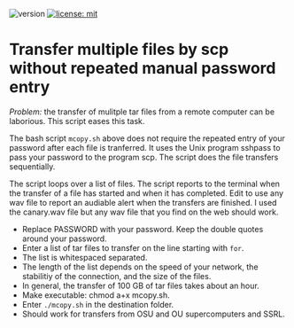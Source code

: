 ![version](https://img.shields.io/static/v1?label=multipleFileTranser&message=0.1&color=brightcolor)
[![license: mit](https://img.shields.io/badge/license-mit-blue.svg)](https://opensource.org/licenses/mit)


# Transfer multiple files by scp without repeated manual password entry

*Problem:* the transfer of mulitple tar files from a remote computer can be laborious. 
This script eases this task.

The bash script `mcopy.sh` above does not require the repeated entry of your password after each file is tranferred.
It uses the Unix program sshpass to pass your password to the program scp.
The script does the file transfers sequentially. 

The script loops over a list of files.
The script reports to the terminal when the transfer of a file has started and when it has completed.
Edit to use any wav file to report an audiable alert when the transfers are finished.
I used the canary.wav file but any wav file that you find on the web should work.

- Replace PASSWORD with your password. Keep the double quotes around your password.
- Enter a list of tar files to transfer on the line starting with `for`. 
- The list is whitespaced separated.
- The length of the list depends on the speed of your network, the stabilitiy of the connection, and the size of the files.
- In general, the transfer of 100 GB of tar files takes about an hour.
- Make executable: chmod a+x mcopy.sh.
- Enter `./mcopy.sh` in the destination folder.
- Should work for transfers from OSU and OU supercomputers and SSRL.
